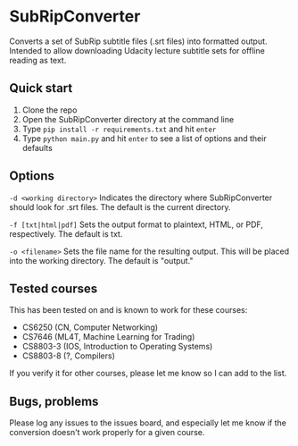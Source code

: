# SubRipConverter
Converts a set of SubRip subtitle files (.srt files) into formatted output. Intended to allow downloading Udacity lecture subtitle sets for offline reading as text.

## Quick start
1. Clone the repo
2. Open the SubRipConverter directory at the command line
3. Type `pip install -r requirements.txt` and hit `enter`
4. Type `python main.py` and hit `enter` to see a list of options and their defaults

## Options

`-d <working directory>` Indicates the directory where SubRipConverter should look for .srt files. The default is the current directory. 

`-f [txt|html|pdf]` Sets the output format to plaintext, HTML, or PDF, respectively. The default is txt. 

`-o <filename>` Sets the file name for the resulting output. This will be placed into the working directory. The default is "output." 

## Tested courses

This has been tested on and is known to work for these courses:

* CS6250 (CN, Computer Networking) 
* CS7646 (ML4T, Machine Learning for Trading)
* CS8803-3 (IOS, Introduction to Operating Systems)
* CS8803-8 (?, Compilers)

If you verify it for other courses, please let me know so I can add to the list.

## Bugs, problems

Please log any issues to the issues board, and especially let me know if the conversion doesn't work properly for a given course.
